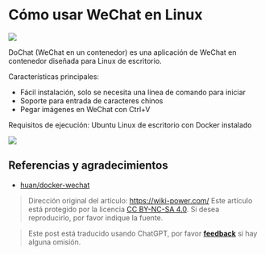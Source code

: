 # Cómo usar WeChat en Linux

![](https://media.wiki-power.com/img/20200311141406.png)

DoChat (WeChat en un contenedor) es una aplicación de WeChat en contenedor diseñada para Linux de escritorio.

Características principales:

- Fácil instalación, solo se necesita una línea de comando para iniciar
- Soporte para entrada de caracteres chinos
- Pegar imágenes en WeChat con Ctrl+V

Requisitos de ejecución: Ubuntu Linux de escritorio con Docker instalado

![](https://media.wiki-power.com/img/20200311141459.png)

## Referencias y agradecimientos

- [huan/docker-wechat](https://github.com/huan/docker-wechat)

> Dirección original del artículo: <https://wiki-power.com/>
> Este artículo está protegido por la licencia [CC BY-NC-SA 4.0](https://creativecommons.org/licenses/by/4.0/deed.zh). Si desea reproducirlo, por favor indique la fuente.

> Este post está traducido usando ChatGPT, por favor [**feedback**](https://github.com/linyuxuanlin/Wiki_MkDocs/issues/new) si hay alguna omisión.
